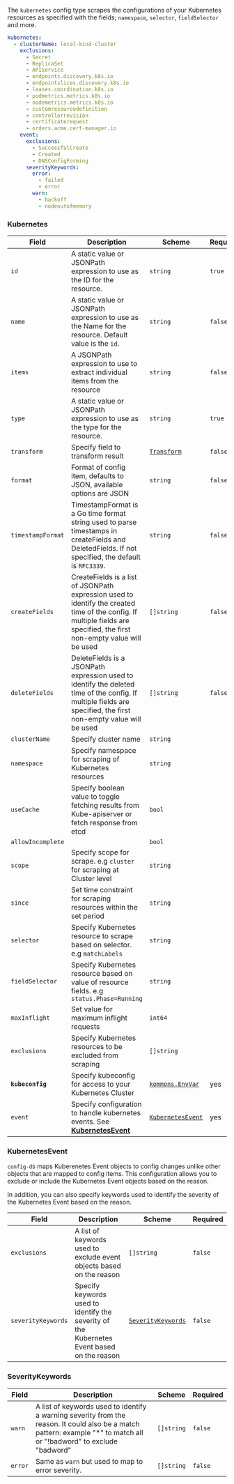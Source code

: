 The `kubernetes` config type scrapes the configurations of your Kubernetes resources as specified with the fields; `namespace`, `selector`, `fieldSelector` and more.

```yaml
kubernetes:
  - clusterName: local-kind-cluster
    exclusions:
      - Secret
      - ReplicaSet
      - APIService
      - endpoints.discovery.k8s.io
      - endpointslices.discovery.k8s.io
      - leases.coordination.k8s.io
      - podmetrics.metrics.k8s.io
      - nodemetrics.metrics.k8s.io
      - customresourcedefinition
      - controllerrevision
      - certificaterequest
      - orders.acme.cert-manager.io
    event:
      exclusions:
        - SuccessfulCreate
        - Created
        - DNSConfigForming
      severityKeywords:
        error:
          - failed
          - error
        warn:
          - backoff
          - nodeoutofmemory
```

### Kubernetes

| Field             | Description                                                                                                                                                             | Scheme                                                                       | Required |
| ----------------- | ----------------------------------------------------------------------------------------------------------------------------------------------------------------------- | ---------------------------------------------------------------------------- | -------- |
| `id`              | A static value or JSONPath expression to use as the ID for the resource.                                                                                                | `string`                                                                     | `true`   |
| `name`            | A static value or JSONPath expression to use as the Name for the resource. Default value is the `id`.                                                                   | `string`                                                                     | `false`  |
| `items`           | A JSONPath expression to use to extract individual items from the resource                                                                                              | `string`                                                                     | `false`  |
| `type`            | A static value or JSONPath expression to use as the type for the resource.                                                                                              | `string`                                                                     | `true`   |
| `transform`       | Specify field to transform result                                                                                                                                       | [`Transform`](#transform)                                                    | `false`  |
| `format`          | Format of config item, defaults to JSON, available options are JSON                                                                                                     | `string`                                                                     | `false`  |
| `timestampFormat` | TimestampFormat is a Go time format string used to parse timestamps in createFields and DeletedFields. If not specified, the default is `RFC3339`.                      | `string`                                                                     | `false`  |
| `createFields`    | CreateFields is a list of JSONPath expression used to identify the created time of the config. If multiple fields are specified, the first non-empty value will be used | `[]string`                                                                   | `false`  |
| `deleteFields`    | DeleteFields is a JSONPath expression used to identify the deleted time of the config. If multiple fields are specified, the first non-empty value will be used         | `[]string`                                                                   | `false`  |
| `clusterName`     | Specify cluster name                                                                                                                                                    | `string`                                                                     |          |
| `namespace`       | Specify namespace for scraping of Kubernetes resources                                                                                                                  | `string`                                                                     |          |
| `useCache`        | Specify boolean value to toggle fetching results from Kube-apiserver or fetch response from etcd                                                                        | `bool`                                                                       |          |
| `allowIncomplete` |                                                                                                                                                                         | `bool`                                                                       |          |
| `scope`           | Specify scope for scrape. e.g `cluster` for scraping at Cluster level                                                                                                   | `string`                                                                     |          |
| `since`           | Set time constraint for scraping resources within the set period                                                                                                        | `string`                                                                     |          |
| `selector`        | Specify Kubernetes resource to scrape based on selector. e.g `matchLabels`                                                                                              | `string`                                                                     |          |
| `fieldSelector`   | Specify Kubernetes resource based on value of resource fields. e.g `status.Phase=Running`                                                                               | `string`                                                                     |          |
| `maxInflight`     | Set value for maximum inflight requests                                                                                                                                 | `int64`                                                                      |          |
| `exclusions`      | Specify Kubernetes resources to be excluded from scraping                                                                                                               | `[]string`                                                                   |          |
| **`kubeconfig`**  | Specify kubeconfig for access to your Kubernetes Cluster                                                                                                                | [`kommons.EnvVar`](https://pkg.go.dev/github.com/flanksource/kommons#EnvVar) | yes      |
| `event`           | Specify configuration to handle kubernetes events. See [**KubernetesEvent**](#kubernetesevent)                                                                          | [`KubernetesEvent`](#kubernetesevent)                                        | yes      |

### KubernetesEvent

`config-db` maps Kuberenetes Event objects to config changes unlike other objects that are mapped to config items. This configuration allows you to exclude or include the Kubernetes Event objects based on the reason.

In addition, you can also specify keywords used to identify the severity of the Kubernetes Event based on the reason.

| Field              | Description                                                                                | Scheme                                  | Required |
| ------------------ | ------------------------------------------------------------------------------------------ | --------------------------------------- | -------- |
| `exclusions`       | A list of keywords used to exclude event objects based on the reason                       | `[]string`                              | `false`  |
| `severityKeywords` | Specify keywords used to identify the severity of the Kubernetes Event based on the reason | [`SeverityKeywords`](#severitykeywords) | `false`  |

### SeverityKeywords

| Field   | Description                                                                                                                                                            | Scheme     | Required |
| ------- | ---------------------------------------------------------------------------------------------------------------------------------------------------------------------- | ---------- | -------- |
| `warn`  | A list of keywords used to identify a warning severity from the reason. It could also be a match pattern: example "\*" to match all or "!badword" to exclude "badword" | `[]string` | `false`  |
| `error` | Same as `warn` but used to map to error severity.                                                                                                                      | `[]string` | `false`  |
